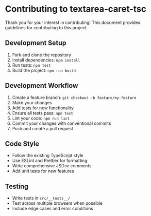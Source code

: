 # Contributing to textarea-caret-tsc

Thank you for your interest in contributing! This document provides guidelines for contributing to this project.

## Development Setup

1. Fork and clone the repository
2. Install dependencies: `npm install`
3. Run tests: `npm test`
4. Build the project: `npm run build`

## Development Workflow

1. Create a feature branch: `git checkout -b feature/my-feature`
2. Make your changes
3. Add tests for new functionality
4. Ensure all tests pass: `npm test`
5. Lint your code: `npm run lint`
6. Commit your changes with conventional commits
7. Push and create a pull request

## Code Style

- Follow the existing TypeScript style
- Use ESLint and Prettier for formatting
- Write comprehensive JSDoc comments
- Add unit tests for new features

## Testing

- Write tests in `src/__tests__/`
- Test across multiple browsers when possible
- Include edge cases and error conditions
